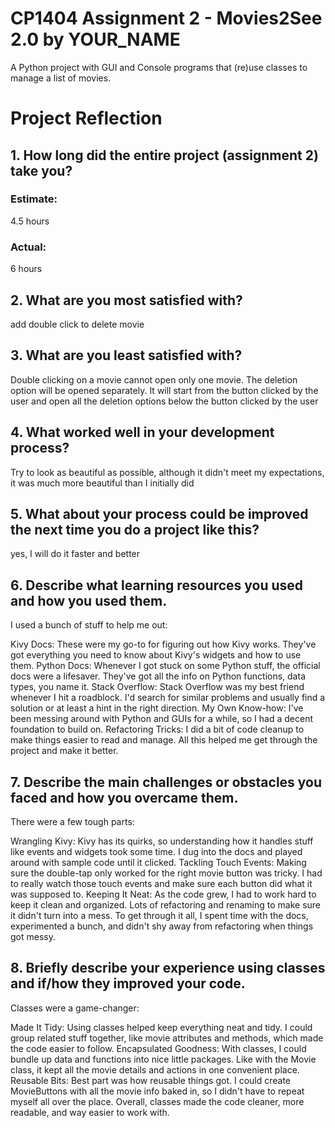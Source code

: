 # CP1404 Assignment 2 - Movies2See 2.0 by YOUR_NAME

A Python project with GUI and Console programs that (re)use classes to manage a list of movies.

# Project Reflection

## 1. How long did the entire project (assignment 2) take you?

### Estimate:

4.5 hours

### Actual:

6 hours

## 2. What are you most satisfied with?

add double click to delete movie 

## 3. What are you least satisfied with?

Double clicking on a movie cannot open only one movie. The deletion option will be opened separately. It will start from the button clicked by the user and open all the deletion options below the button clicked by the user

## 4. What worked well in your development process?

Try to look as beautiful as possible, although it didn't meet my expectations, it was much more beautiful than I initially did

## 5. What about your process could be improved the next time you do a project like this?

yes, I will do it faster and better

## 6. Describe what learning resources you used and how you used them.

I used a bunch of stuff to help me out:

Kivy Docs: These were my go-to for figuring out how Kivy works. They've got everything you need to know about Kivy's widgets and how to use them.
Python Docs: Whenever I got stuck on some Python stuff, the official docs were a lifesaver. They've got all the info on Python functions, data types, you name it.
Stack Overflow: Stack Overflow was my best friend whenever I hit a roadblock. I'd search for similar problems and usually find a solution or at least a hint in the right direction.
My Own Know-how: I've been messing around with Python and GUIs for a while, so I had a decent foundation to build on.
Refactoring Tricks: I did a bit of code cleanup to make things easier to read and manage.
All this helped me get through the project and make it better.



## 7. Describe the main challenges or obstacles you faced and how you overcame them.

There were a few tough parts:

Wrangling Kivy: Kivy has its quirks, so understanding how it handles stuff like events and widgets took some time. I dug into the docs and played around with sample code until it clicked.
Tackling Touch Events: Making sure the double-tap only worked for the right movie button was tricky. I had to really watch those touch events and make sure each button did what it was supposed to.
Keeping It Neat: As the code grew, I had to work hard to keep it clean and organized. Lots of refactoring and renaming to make sure it didn't turn into a mess.
To get through it all, I spent time with the docs, experimented a bunch, and didn't shy away from refactoring when things got messy.
## 8. Briefly describe your experience using classes and if/how they improved your code.

Classes were a game-changer:

Made It Tidy: Using classes helped keep everything neat and tidy. I could group related stuff together, like movie attributes and methods, which made the code easier to follow.
Encapsulated Goodness: With classes, I could bundle up data and functions into nice little packages. Like with the Movie class, it kept all the movie details and actions in one convenient place.
Reusable Bits: Best part was how reusable things got. I could create MovieButtons with all the movie info baked in, so I didn't have to repeat myself all over the place.
Overall, classes made the code cleaner, more readable, and way easier to work with.
